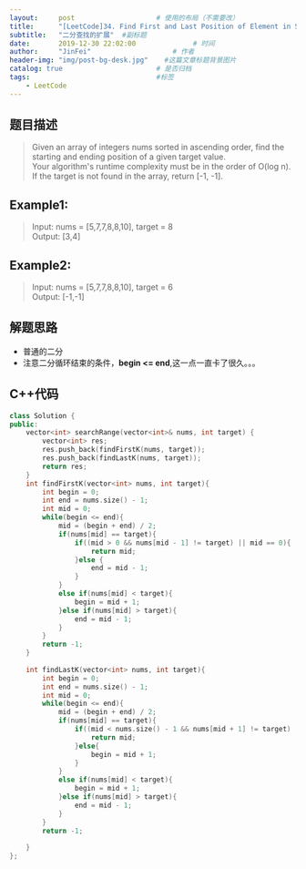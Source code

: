 ```yaml
---
layout:     post                    # 使用的布局（不需要改） 
title:      "[LeetCode]34. Find First and Last Position of Element in Sorted Array"               # 标题  
subtitle:   "二分查找的扩展"  #副标题 
date:       2019-12-30 22:02:00              # 时间 
author:     "JinFei"                    # 作者 
header-img: "img/post-bg-desk.jpg"    #这篇文章标题背景图片 
catalog: true                       # 是否归档 
tags:                               #标签     
    - LeetCode 
---
```


## 题目描述
> Given an array of integers nums sorted in ascending order, find the starting and ending position of a given target value. <br>
Your algorithm's runtime complexity must be in the order of O(log n). <br>
If the target is not found in the array, return [-1, -1]. <br>

## Example1:
> Input: nums = [5,7,7,8,8,10], target = 8 <br>
Output: [3,4]  <br>

## Example2:
> Input: nums = [5,7,7,8,8,10], target = 6 <br>
Output: [-1,-1]  <br>


## 解题思路

- 普通的二分
- 注意二分循环结束的条件，**begin <= end**,这一点一直卡了很久。。。

## C++代码
```C++
class Solution {
public:
    vector<int> searchRange(vector<int>& nums, int target) {
        vector<int> res;
        res.push_back(findFirstK(nums, target));
        res.push_back(findLastK(nums, target));
        return res;
    }
    int findFirstK(vector<int> nums, int target){
        int begin = 0;
        int end = nums.size() - 1;
        int mid = 0;
        while(begin <= end){
            mid = (begin + end) / 2;
            if(nums[mid] == target){
                if((mid > 0 && nums[mid - 1] != target) || mid == 0){
                    return mid;
                }else {
                    end = mid - 1;
                }
            }
            else if(nums[mid] < target){
                begin = mid + 1;
            }else if(nums[mid] > target){
                end = mid - 1;
            }
        }
        return -1;
    }
    
    int findLastK(vector<int> nums, int target){
        int begin = 0;
        int end = nums.size() - 1;
        int mid = 0;
        while(begin <= end){
            mid = (begin + end) / 2;
            if(nums[mid] == target){
                if((mid < nums.size() - 1 && nums[mid + 1] != target) || (mid == nums.size() - 1)){
                    return mid;
                }else{
                    begin = mid + 1;
                }
            }
            else if(nums[mid] < target){
                begin = mid + 1;
            }else if(nums[mid] > target){
                end = mid - 1;
            }
        }
        return -1;
        
    }
};
```
